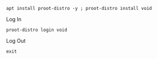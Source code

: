 ```
apt install proot-distro -y ; proot-distro install void
```

Log In
```
proot-distro login void
```

Log Out
```
exit
```

```
```
```
```
```
```
```
```
```
